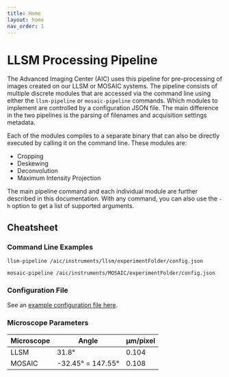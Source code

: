 ```yaml
---
title: Home
layout: home
nav_order: 1
---
```

# LLSM Processing Pipeline

The Advanced Imaging Center (AIC) uses this pipeline for pre-processing of images created on our LLSM or MOSAIC systems. The pipeline consists of multiple discrete modules that are accessed via the command line using either the `llsm-pipeline` or `mosaic-pipeline` commands. Which modules to implement are controlled by a configuration JSON file. The main difference in the two pipelines is the parsing of filenames and acquisition settings metadata.

Each of the modules compiles to a separate binary that can also be directly executed by calling it on the command line. These modules are:
- Cropping
- Deskewing
- Deconvolution
- Maximum Intensity Projection

The main pipeline command and each individual module are further described in this documentation. With any command, you can also use the `-h` option to get a list of supported arguments.


## Cheatsheet

### Command Line Examples
```
llsm-pipeline /aic/instruments/llsm/experimentFolder/config.json

mosaic-pipeline /aic/instruments/MOSAIC/experimentFolder/config.json
```

### Configuration File
See an [example configuration file here](https://aicjanelia.github.io/LLSM/pipeline/config.html#example-configjson).

### Microscope Parameters

| Microscope | Angle | &#956;m/pixel |
| ----- | ----- | -----|
| LLSM | 31.8&#176; | 0.104 |
| MOSAIC | -32.45&#176; = 147.55&#176; | 0.108 |
